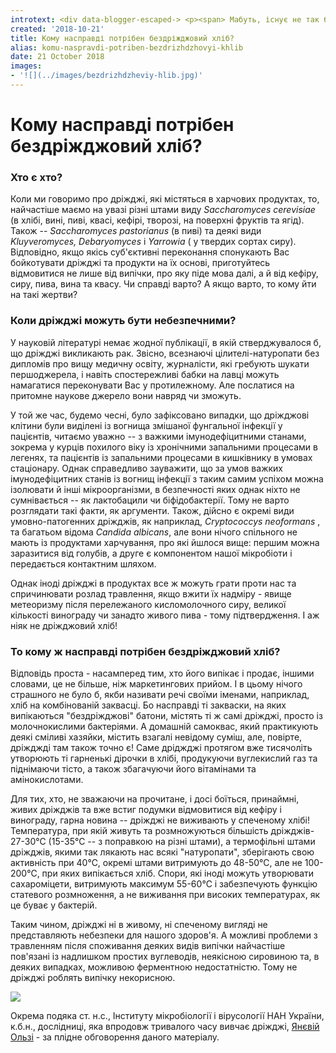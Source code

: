```yaml
---
introtext: <div data-blogger-escaped-> <p><span> Мабуть, існує не так багато людей на пострадянському просторі, які не чули страшилку "дріжджі викликають рак та ще багато хвороб". Будь-яка інформація, яка стосується раку, часто поширюється без критичного її осмислення – в силу багатофакторності виникнення цього страшного недугу. Але зараз про приємне - боятися дріжджів з цього приводу зовсім немає причин і зараз ми швидко розберемося, чому. </span></p> </div> <div data-blogger-escaped-> <p> </p> </div>
created: '2018-10-21'
title: Кому насправді потрібен бездріжджовий хліб?
alias: komu-naspravdi-potriben-bezdrizhdzhovyi-khlib
date: 21 October 2018
images:
- '![](../images/bezdrizhdzheviy-hlib.jpg)'
---
```


# Кому насправді потрібен бездріжджовий хліб?

### Хто є хто?

Коли ми говоримо про дріжджі, які містяться в харчових продуктах, то, найчастіше маємо на увазі різні штами виду *Sacсharomyces сerevisiae* (в хлібі, вині, пиві, квасі, кефірі, творозі, на поверхні фруктів та ягід). Також -- *Saccharomyces pastorianus* (в пиві) та деякі види *Kluyveromyces, Debaryomyces* i *Yarrowia* ( у твердих сортах сиру). Відповідно, якщо якісь суб'єктивні переконання спонукають Вас бойкотувати дріжджі та продукти на їх основі, приготуйтесь відмовитися не лише від випічки, про яку піде мова далі, а й від кефіру, сиру, пива, вина та квасу. Чи справді варто? А якщо варто, то кому йти на такі жертви?

### Коли дріжджі можуть бути небезпечними?

У науковій літературі немає жодної публікації, в якій стверджувалося б, що дріжджі викликають рак. Звісно, всезнаючі цілителі-натуропати без дипломів про вищу медичну освіту, журналісти, які гребують шукати першоджерела, і навіть спостережливі бабки на лавці можуть намагатися переконувати Вас у протилежному. Але послатися на притомне наукове джерело вони навряд чи зможуть.

У той же час, будемо чесні, було зафіксовано випадки, що дріжджові клітини були виділені із вогнища змішаної фунгальної інфекції у пацієнтів, читаємо уважно -- з важкими імунодефіцитними станами, зокрема у курців похилого віку із хронічними запальними процесами в легенях, та пацієнтів із запальними процесами в кишківнику в умовах стаціонару. Однак справедливо зауважити, що за умов важких імунодефіцитних станів із вогнищ інфекції з таким самим успіхом можна ізолювати й інші мікроорганізми, в безпечності яких однак ніхто не сумнівається -- як лактобацили чи біфідобактерії. Тому не варто розглядати такі факти, як аргументи. Також, дійсно є окремі види умовно-патогенних дріжджів, як наприклад, *Cryptococcys neoformans* , та багатьом відома *Candida albicans*, але вони нічого спільного не мають із продуктами харчування, про які йшлося вище: першим можна заразитися від голубів, а друге є компонентом нашої мікробіоти і передається контактним шляхом.

Однак іноді дріжджі в продуктах все ж можуть грати проти нас та спричинювати розлад травлення, якщо вжити їх надміру - явище метеоризму після перележаного кисломолочного сиру, великої кількості винограду чи занадто живого пива - тому підтвердження. І аж ніяк не дріжджовий хліб!

### То кому ж насправді потрібен бездріжджовий хліб?

Відповідь проста - насамперед тим, хто його випікає і продає, іншими словами, це не більше, ніж маркетингових прийом. І в цьому нічого страшного не було б, якби називати речі своїми іменами, наприклад, хліб на комбінованій заквасці. Бо насправді ті закваски, на яких випікаються "бездріжджові" батони, містять ті ж самі дріжджі, просто із молочнокислими бактеріями. А домашній самоквас, який практикують деякі сміливі хазяйки, містить взагалі невідому суміш, але, повірте, дріжджді там також точно є! Саме дріджджі протягом вже тисячоліть утворюють ті гарненькі дірочки в хлібі, продукуючи вуглекислий газ та піднімаючи тісто, а також збагачуючи його вітамінами та амінокислотами.

Для тих, хто, не зважаючи на прочитане, і досі боїться, принаймні, живих дріжджів та вже встиг подумки відмовитися від кефіру і винограду, гарна новина -- дріжджі не виживають у спеченому хлібі! Температура, при якій живуть та розмножуються більшість дріжджів- 27-30℃ (15-35℃ -- з поправкою на різні штами), а термофільні штами дріжджів, якими так лякають нас всякі "натуропати", зберігають свою активність при 40℃, окремі штами витримують до 48-50℃, але не 100-200℃, при яких випікається хліб. Спори, які іноді можуть утворювати сахароміцети, витримують максимум 55-60℃ і забезпечують функцію статевого розмноження, а не виживання при високих температурах, як це буває у бактерій.

Таким чином, дріжджі ні в живому, ні спеченому вигляді не представляють небезпеки для нашого здоров'я. А можливі проблеми з травленням після споживання деяких видів випічки найчастіше пов'язані із надлишком простих вуглеводів, неякісною сировиною та, в деяких випадках, можливою ферментною недостатністю. Тому не дріжджі роблять випічку некорисною.

![](../images/bezdrizhdzheviy-hlib.jpg)

Окрема подяка ст. н.с., Інституту мікробіології і вірусології НАН України, к.б.н., дослідниці, яка впродовж тривалого часу вивчає дріжджі, [Янєвій Ользі](https://scholar.google.com.ua/citations?user=nq5KDjwAAAAJ&hl=en) - за плідне обговорення даного матеріалу.
